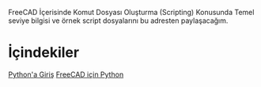 FreeCAD İçerisinde Komut Dosyası Oluşturma (Scripting) Konusunda Temel seviye bilgisi ve örnek script dosyalarını bu adresten paylaşacağım. 

# İçindekiler
[Python'a Giriş](https://github.com/mhalil/mhalil.github.io/blob/gh-pages/Python'a%20Giris.md)
[FreeCAD için Python]()